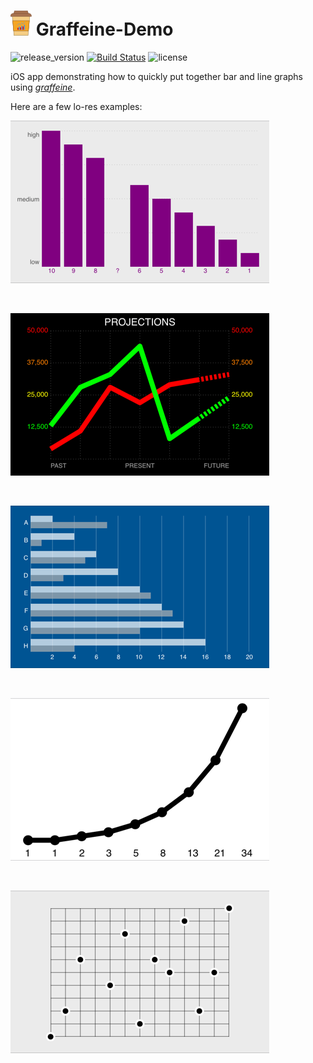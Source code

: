 # ![Graffeine](docs/icon.png) Graffeine-Demo

![release_version](https://img.shields.io/github/tag/quickthyme/graffeine-demo.svg?label=release)
[![Build Status](https://travis-ci.com/quickthyme/graffeine-demo.svg?branch=master)](https://travis-ci.com/quickthyme/graffeine-demo)
![license](https://img.shields.io/github/license/quickthyme/graffeine-demo.svg?color=black)


iOS app demonstrating how to quickly put together bar and line graphs using *[graffeine](https://github.com/quickthyme/graffeine)*.

Here are a few lo-res examples:

![sample_1](docs/sample_1.png)
 
 <br />

![sample_2](docs/sample_2.png)
 
 <br />

![sample_3](docs/sample_3.png)
 
 <br />

 ![sample_4](docs/sample_4.png)
  
  <br />

![sample_5](docs/sample_5.png)
 
 <br />

